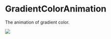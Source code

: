 # GradientColorAnimation
The animation of gradient color.

![](https://github.com/xq0216/GradientColorAnimation/tree/master/XQGradient/gif_mov.gif)
